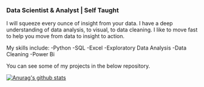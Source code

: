 ### Data Scientist & Analyst | Self Taught

I will squeeze every ounce of insight from your data. I have a deep understanding of data analysis, to visual, to data cleaning. I like to move fast to help you move from data to insight to action.

My skills include:
-Python
-SQL
-Excel
-Exploratory Data Analysis
-Data Cleaning
-Power Bi

You can see some of my projects in the below repository.

[![Anurag's github stats](https://github-readme-stats.vercel.app/api?username=ahmedtheanalyst)](https://github.com/anuraghazra/github-readme-stats)

